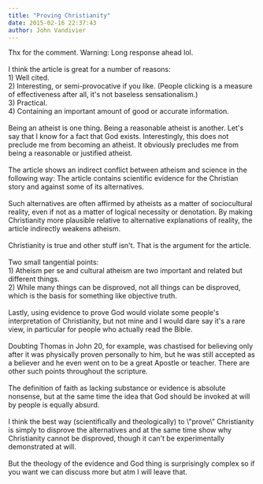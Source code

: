 ```yaml
---
title: "Proving Christianity"
date: 2015-02-16 22:37:43
author: John Vandivier
---
```




<div class=\"_209g _2vxa\" data-block=\"true\" data-offset-key=\"b5kds-0-0\" data-reactid=\".1f.1:4.0.$right.0.0.0.0.1.0.0.1.0.$b5kds\"><span data-offset-key=\"b5kds-0-0\" data-reactid=\".1f.1:4.0.$right.0.0.0.0.1.0.0.1.0.$b5kds.0:$b5kds-0-0\"><span data-reactid=\".1f.1:4.0.$right.0.0.0.0.1.0.0.1.0.$b5kds.0:$b5kds-0-0.0\">Thx for the comment. Warning: Long response ahead lol.</span></span></div>
<div class=\"_209g _2vxa\" data-block=\"true\" data-offset-key=\"8urnt-0-0\" data-reactid=\".1f.1:4.0.$right.0.0.0.0.1.0.0.1.0.$8urnt\"><span data-offset-key=\"8urnt-0-0\" data-reactid=\".1f.1:4.0.$right.0.0.0.0.1.0.0.1.0.$8urnt.0:$8urnt-0-0\"> </span></div>
<div class=\"_209g _2vxa\" data-block=\"true\" data-offset-key=\"c4vk2-0-0\" data-reactid=\".1f.1:4.0.$right.0.0.0.0.1.0.0.1.0.$c4vk2\"><span data-offset-key=\"c4vk2-0-0\" data-reactid=\".1f.1:4.0.$right.0.0.0.0.1.0.0.1.0.$c4vk2.0:$c4vk2-0-0\"><span data-reactid=\".1f.1:4.0.$right.0.0.0.0.1.0.0.1.0.$c4vk2.0:$c4vk2-0-0.0\">I think the article is great for a number of reasons:</span></span></div>
<div class=\"_209g _2vxa\" data-block=\"true\" data-offset-key=\"4i2c5-0-0\" data-reactid=\".1f.1:4.0.$right.0.0.0.0.1.0.0.1.0.$4i2c5\"><span data-offset-key=\"4i2c5-0-0\" data-reactid=\".1f.1:4.0.$right.0.0.0.0.1.0.0.1.0.$4i2c5.0:$4i2c5-0-0\"><span data-reactid=\".1f.1:4.0.$right.0.0.0.0.1.0.0.1.0.$4i2c5.0:$4i2c5-0-0.0\">1) Well cited.</span></span></div>
<div class=\"_209g _2vxa\" data-block=\"true\" data-offset-key=\"d713q-0-0\" data-reactid=\".1f.1:4.0.$right.0.0.0.0.1.0.0.1.0.$d713q\"><span data-offset-key=\"d713q-0-0\" data-reactid=\".1f.1:4.0.$right.0.0.0.0.1.0.0.1.0.$d713q.0:$d713q-0-0\"><span data-reactid=\".1f.1:4.0.$right.0.0.0.0.1.0.0.1.0.$d713q.0:$d713q-0-0.0\">2) Interesting, or semi-provocative if you like. (People clicking is a measure of effectiveness after all, it's not baseless sensationalism.)</span></span></div>
<div class=\"_209g _2vxa\" data-block=\"true\" data-offset-key=\"3s2ls-0-0\" data-reactid=\".1f.1:4.0.$right.0.0.0.0.1.0.0.1.0.$3s2ls\"><span data-offset-key=\"3s2ls-0-0\" data-reactid=\".1f.1:4.0.$right.0.0.0.0.1.0.0.1.0.$3s2ls.0:$3s2ls-0-0\"><span data-reactid=\".1f.1:4.0.$right.0.0.0.0.1.0.0.1.0.$3s2ls.0:$3s2ls-0-0.0\">3) Practical.</span></span></div>
<div class=\"_209g _2vxa\" data-block=\"true\" data-offset-key=\"82fve-0-0\" data-reactid=\".1f.1:4.0.$right.0.0.0.0.1.0.0.1.0.$82fve\"><span data-offset-key=\"82fve-0-0\" data-reactid=\".1f.1:4.0.$right.0.0.0.0.1.0.0.1.0.$82fve.0:$82fve-0-0\"><span data-reactid=\".1f.1:4.0.$right.0.0.0.0.1.0.0.1.0.$82fve.0:$82fve-0-0.0\">4) Containing an important amount of good or accurate information.</span></span></div>
<div class=\"_209g _2vxa\" data-block=\"true\" data-offset-key=\"4jkr6-0-0\" data-reactid=\".1f.1:4.0.$right.0.0.0.0.1.0.0.1.0.$4jkr6\"><span data-offset-key=\"4jkr6-0-0\" data-reactid=\".1f.1:4.0.$right.0.0.0.0.1.0.0.1.0.$4jkr6.0:$4jkr6-0-0\"> </span></div>
<div class=\"_209g _2vxa\" data-block=\"true\" data-offset-key=\"685lp-0-0\" data-reactid=\".1f.1:4.0.$right.0.0.0.0.1.0.0.1.0.$685lp\"><span data-offset-key=\"685lp-0-0\" data-reactid=\".1f.1:4.0.$right.0.0.0.0.1.0.0.1.0.$685lp.0:$685lp-0-0\"><span data-reactid=\".1f.1:4.0.$right.0.0.0.0.1.0.0.1.0.$685lp.0:$685lp-0-0.0\">Being an atheist is one thing. Being a reasonable atheist is another. Let's say that I know for a fact that God exists. Interestingly, this does not preclude me from becoming an atheist. It obviously precludes me from being a reasonable or justified atheist.</span></span></div>
<div class=\"_209g _2vxa\" data-block=\"true\" data-offset-key=\"9ofqk-0-0\" data-reactid=\".1f.1:4.0.$right.0.0.0.0.1.0.0.1.0.$9ofqk\"><span data-offset-key=\"9ofqk-0-0\" data-reactid=\".1f.1:4.0.$right.0.0.0.0.1.0.0.1.0.$9ofqk.0:$9ofqk-0-0\"> </span></div>
<div class=\"_209g _2vxa\" data-block=\"true\" data-offset-key=\"16ld1-0-0\" data-reactid=\".1f.1:4.0.$right.0.0.0.0.1.0.0.1.0.$16ld1\"><span data-offset-key=\"16ld1-0-0\" data-reactid=\".1f.1:4.0.$right.0.0.0.0.1.0.0.1.0.$16ld1.0:$16ld1-0-0\"><span data-reactid=\".1f.1:4.0.$right.0.0.0.0.1.0.0.1.0.$16ld1.0:$16ld1-0-0.0\">The article shows an indirect conflict between atheism and science in the following way: The article contains scientific evidence for the Christian story and against some of its alternatives.</span></span></div>
<div class=\"_209g _2vxa\" data-block=\"true\" data-offset-key=\"8dld1-0-0\" data-reactid=\".1f.1:4.0.$right.0.0.0.0.1.0.0.1.0.$8dld1\"><span data-offset-key=\"8dld1-0-0\" data-reactid=\".1f.1:4.0.$right.0.0.0.0.1.0.0.1.0.$8dld1.0:$8dld1-0-0\"> </span></div>
<div class=\"_209g _2vxa\" data-block=\"true\" data-offset-key=\"82ttp-0-0\" data-reactid=\".1f.1:4.0.$right.0.0.0.0.1.0.0.1.0.$82ttp\"><span data-offset-key=\"82ttp-0-0\" data-reactid=\".1f.1:4.0.$right.0.0.0.0.1.0.0.1.0.$82ttp.0:$82ttp-0-0\"><span data-reactid=\".1f.1:4.0.$right.0.0.0.0.1.0.0.1.0.$82ttp.0:$82ttp-0-0.0\">Such alternatives are often affirmed by atheists as a matter of sociocultural reality, even if not as a matter of logical necessity or denotation. By making Christianity more plausible relative to alternative explanations of reality, the article indirectly weakens atheism.</span></span></div>
<div class=\"_209g _2vxa\" data-block=\"true\" data-offset-key=\"bg2fp-0-0\" data-reactid=\".1f.1:4.0.$right.0.0.0.0.1.0.0.1.0.$bg2fp\"><span data-offset-key=\"bg2fp-0-0\" data-reactid=\".1f.1:4.0.$right.0.0.0.0.1.0.0.1.0.$bg2fp.0:$bg2fp-0-0\"> </span></div>
<div class=\"_209g _2vxa\" data-block=\"true\" data-offset-key=\"2be01-0-0\" data-reactid=\".1f.1:4.0.$right.0.0.0.0.1.0.0.1.0.$2be01\"><span data-offset-key=\"2be01-0-0\" data-reactid=\".1f.1:4.0.$right.0.0.0.0.1.0.0.1.0.$2be01.0:$2be01-0-0\"><span data-reactid=\".1f.1:4.0.$right.0.0.0.0.1.0.0.1.0.$2be01.0:$2be01-0-0.0\">Christianity is true and other stuff isn't. That is the argument for the article.</span></span></div>
<div class=\"_209g _2vxa\" data-block=\"true\" data-offset-key=\"d5nj6-0-0\" data-reactid=\".1f.1:4.0.$right.0.0.0.0.1.0.0.1.0.$d5nj6\"><span data-offset-key=\"d5nj6-0-0\" data-reactid=\".1f.1:4.0.$right.0.0.0.0.1.0.0.1.0.$d5nj6.0:$d5nj6-0-0\"> </span></div>
<div class=\"_209g _2vxa\" data-block=\"true\" data-offset-key=\"4o8qe-0-0\" data-reactid=\".1f.1:4.0.$right.0.0.0.0.1.0.0.1.0.$4o8qe\"><span data-offset-key=\"4o8qe-0-0\" data-reactid=\".1f.1:4.0.$right.0.0.0.0.1.0.0.1.0.$4o8qe.0:$4o8qe-0-0\"><span data-reactid=\".1f.1:4.0.$right.0.0.0.0.1.0.0.1.0.$4o8qe.0:$4o8qe-0-0.0\">Two small tangential points:</span></span></div>
<div class=\"_209g _2vxa\" data-block=\"true\" data-offset-key=\"84tnu-0-0\" data-reactid=\".1f.1:4.0.$right.0.0.0.0.1.0.0.1.0.$84tnu\"><span data-offset-key=\"84tnu-0-0\" data-reactid=\".1f.1:4.0.$right.0.0.0.0.1.0.0.1.0.$84tnu.0:$84tnu-0-0\"><span data-reactid=\".1f.1:4.0.$right.0.0.0.0.1.0.0.1.0.$84tnu.0:$84tnu-0-0.0\">1) Atheism per se and cultural atheism are two important and related but different things.</span></span></div>
<div class=\"_209g _2vxa\" data-block=\"true\" data-offset-key=\"6grek-0-0\" data-reactid=\".1f.1:4.0.$right.0.0.0.0.1.0.0.1.0.$6grek\"><span data-offset-key=\"6grek-0-0\" data-reactid=\".1f.1:4.0.$right.0.0.0.0.1.0.0.1.0.$6grek.0:$6grek-0-0\"><span data-reactid=\".1f.1:4.0.$right.0.0.0.0.1.0.0.1.0.$6grek.0:$6grek-0-0.0\">2) While many things can be disproved, not all things can be disproved, which is the basis for something like objective truth.</span></span></div>
<div class=\"_209g _2vxa\" data-block=\"true\" data-offset-key=\"19um5-0-0\" data-reactid=\".1f.1:4.0.$right.0.0.0.0.1.0.0.1.0.$19um5\"><span data-offset-key=\"19um5-0-0\" data-reactid=\".1f.1:4.0.$right.0.0.0.0.1.0.0.1.0.$19um5.0:$19um5-0-0\"> </span></div>
<div class=\"_209g _2vxa\" data-block=\"true\" data-offset-key=\"arh16-0-0\" data-reactid=\".1f.1:4.0.$right.0.0.0.0.1.0.0.1.0.$arh16\"><span data-offset-key=\"arh16-0-0\" data-reactid=\".1f.1:4.0.$right.0.0.0.0.1.0.0.1.0.$arh16.0:$arh16-0-0\"><span data-reactid=\".1f.1:4.0.$right.0.0.0.0.1.0.0.1.0.$arh16.0:$arh16-0-0.0\">Lastly, using evidence to prove God would violate some people's interpretation of Christianity, but not mine and I would dare say it's a rare view, in particular for people who actually read the Bible.</span></span></div>
<div class=\"_209g _2vxa\" data-block=\"true\" data-offset-key=\"f8mdk-0-0\" data-reactid=\".1f.1:4.0.$right.0.0.0.0.1.0.0.1.0.$f8mdk\"><span data-offset-key=\"f8mdk-0-0\" data-reactid=\".1f.1:4.0.$right.0.0.0.0.1.0.0.1.0.$f8mdk.0:$f8mdk-0-0\"> </span></div>
<div class=\"_209g _2vxa\" data-block=\"true\" data-offset-key=\"dn4p5-0-0\" data-reactid=\".1f.1:4.0.$right.0.0.0.0.1.0.0.1.0.$dn4p5\"><span data-offset-key=\"dn4p5-0-0\" data-reactid=\".1f.1:4.0.$right.0.0.0.0.1.0.0.1.0.$dn4p5.0:$dn4p5-0-0\"><span data-reactid=\".1f.1:4.0.$right.0.0.0.0.1.0.0.1.0.$dn4p5.0:$dn4p5-0-0.0\">Doubting Thomas in John 20, for example, was chastised for believing only after it was physically proven personally to him, but he was still accepted as a believer and he even went on to be a great Apostle or teacher. There are other such points throughout the scripture.</span></span></div>
<div class=\"_209g _2vxa\" data-block=\"true\" data-offset-key=\"7cqno-0-0\" data-reactid=\".1f.1:4.0.$right.0.0.0.0.1.0.0.1.0.$7cqno\"><span data-offset-key=\"7cqno-0-0\" data-reactid=\".1f.1:4.0.$right.0.0.0.0.1.0.0.1.0.$7cqno.0:$7cqno-0-0\"> </span></div>
<div class=\"_209g _2vxa\" data-block=\"true\" data-offset-key=\"590ki-0-0\" data-reactid=\".1f.1:4.0.$right.0.0.0.0.1.0.0.1.0.$590ki\"><span data-offset-key=\"590ki-0-0\" data-reactid=\".1f.1:4.0.$right.0.0.0.0.1.0.0.1.0.$590ki.0:$590ki-0-0\"><span data-reactid=\".1f.1:4.0.$right.0.0.0.0.1.0.0.1.0.$590ki.0:$590ki-0-0.0\">The definition of faith as lacking substance or evidence is absolute nonsense, but at the same time the idea that God should be invoked at will by people is equally absurd.</span></span></div>
<div class=\"_209g _2vxa\" data-block=\"true\" data-offset-key=\"6ssoa-0-0\" data-reactid=\".1f.1:4.0.$right.0.0.0.0.1.0.0.1.0.$6ssoa\"><span data-offset-key=\"6ssoa-0-0\" data-reactid=\".1f.1:4.0.$right.0.0.0.0.1.0.0.1.0.$6ssoa.0:$6ssoa-0-0\"> </span></div>
<div class=\"_209g _2vxa\" data-block=\"true\" data-offset-key=\"5c6od-0-0\" data-reactid=\".1f.1:4.0.$right.0.0.0.0.1.0.0.1.0.$5c6od\"><span data-offset-key=\"5c6od-0-0\" data-reactid=\".1f.1:4.0.$right.0.0.0.0.1.0.0.1.0.$5c6od.0:$5c6od-0-0\"><span data-reactid=\".1f.1:4.0.$right.0.0.0.0.1.0.0.1.0.$5c6od.0:$5c6od-0-0.0\">I think the best way (scientifically and theologically) to \"prove\" Christianity is simply to disprove the alternatives and at the same time show why Christianity cannot be disproved, though it can't be experimentally demonstrated at will.</span></span></div>
<div class=\"_209g _2vxa\" data-block=\"true\" data-offset-key=\"9jlc2-0-0\" data-reactid=\".1f.1:4.0.$right.0.0.0.0.1.0.0.1.0.$9jlc2\"><span data-offset-key=\"9jlc2-0-0\" data-reactid=\".1f.1:4.0.$right.0.0.0.0.1.0.0.1.0.$9jlc2.0:$9jlc2-0-0\"> </span></div>
<div class=\"_209g _2vxa\" data-block=\"true\" data-offset-key=\"9uutm-0-0\" data-reactid=\".1f.1:4.0.$right.0.0.0.0.1.0.0.1.0.$9uutm\"><span data-offset-key=\"9uutm-0-0\" data-reactid=\".1f.1:4.0.$right.0.0.0.0.1.0.0.1.0.$9uutm.0:$9uutm-0-0\"><span data-reactid=\".1f.1:4.0.$right.0.0.0.0.1.0.0.1.0.$9uutm.0:$9uutm-0-0.0\">But the theology of the evidence and God thing is surprisingly complex so if you want we can discuss more but atm I will leave that.</span></span></div>